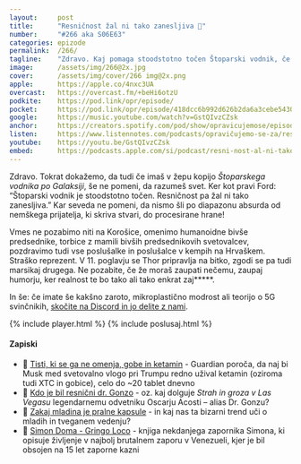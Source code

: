 ```yaml
---
layout: 	post
title:  	"Resničnost žal ni tako zanesljiva 🧭"
number: 	"#266 aka S06E63"
categories:	epizode
permalink:	/266/
tagline: 	"Zdravo. Kaj pomaga stoodstotno točen Štoparski vodnik, če je resničnost tista, ki se zatika - in tako še bolj mede že tako zmedeni kompas človeštva." 
image:		/assets/img/266@2x.jpg
cover:		/assets/img/cover/266 img@2x.png
apple:		https://apple.co/4nxc3UA
overcast:	https://overcast.fm/+beHi6otzU
podkite:	https://pod.link/opr/episode/
pocket:		https://pod.link/opr/episode/418dcc6b992d626b2da6a3cebe5430c9
google:		https://music.youtube.com/watch?v=GstQIvzCZsk
anchor:		https://creators.spotify.com/pod/show/opravicujemose/episodes/Resninost-al-ni-tako-zanesljiva-e34sfm6
listen:		https://www.listennotes.com/podcasts/opravičujemo-se-za/resničnost-žal-ni-tako--KVgBln9H68/embed/
youtube:	https://youtu.be/GstQIvzCZsk
embed:		https://podcasts.apple.com/si/podcast/resni-nost-al-ni-tako-zanesljiva/id1514750013?i=1000715074195
---
```


Zdravo. Tokrat dokažemo, da tudi če imaš v žepu kopijo *Štoparskega vodnika po Galaksiji*, še ne pomeni, da razumeš svet. Ker kot pravi Ford: “Štoparski vodnik je stoodstotno točen. Resničnost pa žal ni tako zanesljiva.” Kar seveda ne pomeni, da  nismo šli po diapazonu absurda od nemškega prijatelja, ki skriva stvari, do procesirane hrane! 

Vmes ne pozabimo niti na Korošice, omenimo humanoidne bivše predsednike, torbice z mamili bivših predsednikovih svetovalcev, pozdravimo tudi vse poslušalke in poslušalce v kempih na Hrvaškem. Straško reprezent. V 11. poglavju se Thor pripravlja na bitko, zgodi se pa tudi marsikaj drugega. Ne pozabite, če že moraš zaupati nečemu, zaupaj humorju, ker realnost te bo tako ali tako enkrat zaj*****.

In še: če imate še kakšno zaroto, mikroplastično modrost ali teorijo o 5G svinčnikih, [skočite na Discord in jo delite z nami](https://opravicujemo.se/discord). 

{% include player.html %}
{% include poslusaj.html %}

<!--break-->

#### Zapiski

- 🍄 [Tisti, ki se ga ne omenja, gobe in ketamin](https://www.theguardian.com/us-news/2025/may/30/elon-musk-trump-drug-use) - Guardian poroča, da naj bi Musk med svetovalno vlogo pri Trumpu redno užival ketamin (oziroma tudi XTC in gobice), celo do ~20 tablet dnevno 
- 💊 [Kdo je bil resnični dr. Gonzo](https://www.newyorker.com/books/second-read/what-fear-and-loathing-in-las-vegas-owes-to-oscar-acosta) - oz. kaj dolguje *Strah in groza v Las Vegasu* legendarnemu odvetniku Oscarju Acosti – alias Dr. Gonzu? 
- 🫧 [Zakaj mladina je pralne kapsule](https://www.health.harvard.edu/blog/why-teenagers-eat-tide-pods-2018013013241) - in kaj nas ta bizarni trend uči o mladih in tveganem vedenju? 
- 🔐 [Simon Doma - Gringo Loco](https://simondoma.si/) - knjiga nekdanjega zapornika Simona, ki opisuje življenje v najbolj brutalnem zaporu v Venezueli, kjer je bil obsojen na 15 let zaporne kazni 